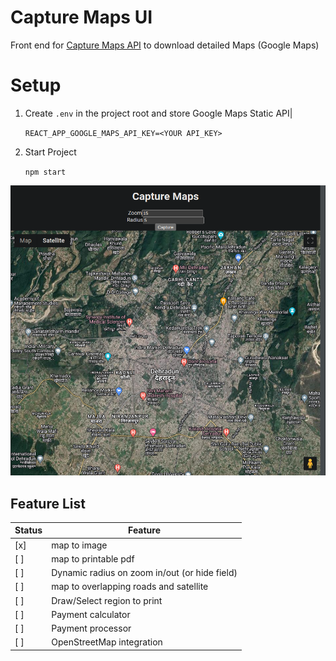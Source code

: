 # Capture Maps UI

Front end for [Capture Maps API](https://github.com/zxcV32/capture-maps-api) to download detailed
Maps (Google Maps)

# Setup
1. Create `.env` in the project root and store Google Maps Static API|

   `REACT_APP_GOOGLE_MAPS_API_KEY=<YOUR API_KEY>`
2. Start Project

   `npm start`

![img.png](assets/img.png)

## Feature List

| Status | Feature                                       | 
|--------|-----------------------------------------------|
| [x]    | map to image                                  |
| [ ]    | map to printable pdf                          |
| [ ]    | Dynamic radius on zoom in/out (or hide field) |
| [ ]    | map to overlapping roads and satellite        |
| [ ]    | Draw/Select region to print                   |
| [ ]    | Payment calculator                            |
| [ ]    | Payment processor                             |
| [ ]    | OpenStreetMap integration                     |



